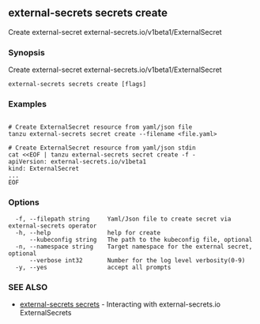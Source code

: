 ## external-secrets secrets create

Create external-secret external-secrets.io/v1beta1/ExternalSecret

### Synopsis

Create external-secret external-secrets.io/v1beta1/ExternalSecret

```
external-secrets secrets create [flags]
```

### Examples

```

# Create ExternalSecret resource from yaml/json file
tanzu external-secrets secret create --filename <file.yaml>

# Create ExternalSecret resource from yaml/json stdin 
cat <<EOF | tanzu external-secrets secret create -f -
apiVersion: external-secrets.io/v1beta1
kind: ExternalSecret
...
EOF

```

### Options

```
  -f, --filepath string     Yaml/Json file to create secret via external-secrets operator
  -h, --help                help for create
      --kubeconfig string   The path to the kubeconfig file, optional
  -n, --namespace string    Target namespace for the external secret, optional
      --verbose int32       Number for the log level verbosity(0-9)
  -y, --yes                 accept all prompts
```

### SEE ALSO

* [external-secrets secrets](external-secrets_secrets.md)	 - Interacting with external-secrets.io ExternalSecrets

